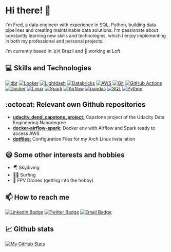 # Hi there! 👋

I'm Fred, a data engineer with experience in SQL, Python, building data pipelines and creating maintainable data solutions. I'm passionate about constantly learning new skills and technologies, which I enjoy implementing in both my professional and personal projects.

I'm currently based in 🇧🇷 Brazil and 🏢 working at Loft

## 💻 Skills and Technologies

[![dbt](https://img.shields.io/badge/dbt-6C6672?style=flat&logo=dbt&logoColor=white&color=orange)](https://www.getdbt.com/)
[![Looker](https://img.shields.io/badge/Looker-3D4555?style=flat&logo=looker&logoColor=white&color=blue)](https://looker.com/)
[![Lightdash](https://img.shields.io/badge/Lightdash-FFAA33?style=flat&logo=lightdash&logoColor=white&color=blueviolet)](https://www.lightdash.com/)
[![Databricks](https://img.shields.io/badge/Databricks-FF813D?style=flat&logo=databricks&logoColor=white&color=red)](https://databricks.com/)
[![AWS](https://img.shields.io/badge/AWS-232F3E?style=flat&logo=amazonaws&logoColor=white)](https://aws.amazon.com/)
[![Git](https://img.shields.io/badge/Git-F05032?style=flat&logo=git&logoColor=white)](https://git-scm.com/)
[![GitHub Actions](https://img.shields.io/badge/GitHub_Actions-2088FF?style=flat&logo=githubactions&logoColor=white&color=blueviolet)](https://github.com/features/actions)
[![Docker](https://img.shields.io/badge/Docker-2496ED?style=flat&logo=docker&logoColor=white)](https://www.docker.com/)
[![Linux](https://img.shields.io/badge/Linux-FCC624?style=flat&logo=linux&logoColor=white)](https://www.linux.org/)
[![Spark](https://img.shields.io/badge/Spark-E25A1C?style=flat&logo=apachespark&logoColor=white)](https://spark.apache.org/)
[![Airflow](https://img.shields.io/badge/Airflow-017CEE?style=flat&logo=apacheairflow&logoColor=white)](https://airflow.apache.org/)
[![pandas](https://img.shields.io/badge/pandas-150458?style=flat&logo=pandas&logoColor=white)](https://pandas.pydata.org/)
[![SQL](https://img.shields.io/badge/SQL-4479A1?style=flat&logo=postgresql&logoColor=white)]()
[![Python](https://img.shields.io/badge/Python-3776AB?style=flat&logo=python&logoColor=white)]()

## :octocat: Relevant own Github repositories
- **[udacity_dend_capstone_project:](https://github.com/fredmny/udacity_dend_capstone_project)** Capstone project of the Udacity Data Engineering Nanodegree
- **[docker-airflow-spark:](https://github.com/fredmny/docker-airflow-spark)** Docker env with Airflow and Spark ready to access AWS
- **[dotfiles:](https://github.com/fredmny/dotfiles)** Configuration Files for my Arch Linux installation

## 😃 Some other interests and hobbies
- 🪂 Skydiving
- 🏄‍♂️ Surfing
- 🚁 FPV Drones (getting into the hobby)

## 📫 How to reach me
[![Linkedin Badge](https://img.shields.io/badge/-LinkedIn-blue?style=flat&logo=Linkedin&logoColor=white&link=YOURLINK)](https://www.linkedin.com/in/fredwaldow/)
[![Twitter Badge](https://img.shields.io/badge/-Twitter-blue?style=flat&logo=Twitter&logoColor=white&link=YOURLINK)](https://twitter.com/FredWaldow)
[![Email Badge](https://img.shields.io/badge/-Email-red?style=flat&logo=Gmail&logoColor=white&link=YOUREMAIL)](fredwaldow@gmail.com)

## 📈 Github stats

[![My GitHub Stats](https://github-readme-stats.vercel.app/api?username=fredmny&count_private=true&show_icons=true&theme=dracula)](https://github.com/fredmny)
